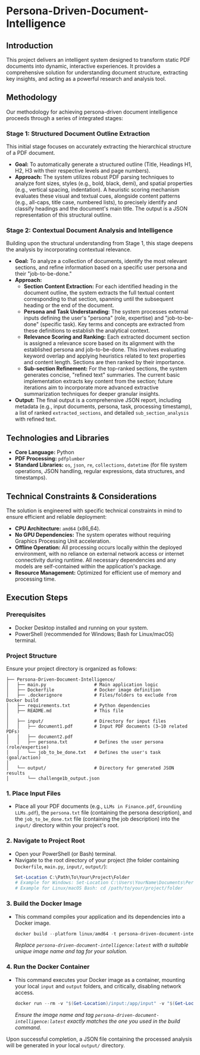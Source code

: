 # Persona-Driven-Document-Intelligence

## Introduction

This project delivers an intelligent system designed to transform static PDF documents into dynamic, interactive experiences. It provides a comprehensive solution for understanding document structure, extracting key insights, and acting as a powerful research and analysis tool.

## Methodology

Our methodology for achieving persona-driven document intelligence proceeds through a series of integrated stages:

### Stage 1: Structured Document Outline Extraction

This initial stage focuses on accurately extracting the hierarchical structure of a PDF document.
* **Goal:** To automatically generate a structured outline (Title, Headings H1, H2, H3 with their respective levels and page numbers).
* **Approach:** The system utilizes robust PDF parsing techniques to analyze font sizes, styles (e.g., bold, black, demi), and spatial properties (e.g., vertical spacing, indentation). A heuristic scoring mechanism evaluates these visual and textual cues, alongside content patterns (e.g., all-caps, title case, numbered lists), to precisely identify and classify headings and the document's main title. The output is a JSON representation of this structural outline.

### Stage 2: Contextual Document Analysis and Intelligence

Building upon the structural understanding from Stage 1, this stage deepens the analysis by incorporating contextual relevance.
* **Goal:** To analyze a collection of documents, identify the most relevant sections, and refine information based on a specific user persona and their "job-to-be-done."
* **Approach:**
    * **Section Content Extraction:** For each identified heading in the document outline, the system extracts the full textual content corresponding to that section, spanning until the subsequent heading or the end of the document.
    * **Persona and Task Understanding:** The system processes external inputs defining the user's "persona" (role, expertise) and "job-to-be-done" (specific task). Key terms and concepts are extracted from these definitions to establish the analytical context.
    * **Relevance Scoring and Ranking:** Each extracted document section is assigned a relevance score based on its alignment with the established persona and job-to-be-done. This involves evaluating keyword overlap and applying heuristics related to text properties and content length. Sections are then ranked by their importance.
    * **Sub-section Refinement:** For the top-ranked sections, the system generates concise, "refined text" summaries. The current basic implementation extracts key content from the section; future iterations aim to incorporate more advanced extractive summarization techniques for deeper granular insights.
* **Output:** The final output is a comprehensive JSON report, including metadata (e.g., input documents, persona, task, processing timestamp), a list of ranked `extracted_sections`, and detailed `sub_section_analysis` with refined text.

## Technologies and Libraries

* **Core Language:** Python
* **PDF Processing:** `pdfplumber`
* **Standard Libraries:** `os`, `json`, `re`, `collections`, `datetime` (for file system operations, JSON handling, regular expressions, data structures, and timestamps).

## Technical Constraints & Considerations

The solution is engineered with specific technical constraints in mind to ensure efficient and reliable deployment:
* **CPU Architecture:** `amd64` (x86\_64).
* **No GPU Dependencies:** The system operates without requiring Graphics Processing Unit acceleration.
* **Offline Operation:** All processing occurs locally within the deployed environment, with no reliance on external network access or internet connectivity during runtime. All necessary dependencies and any models are self-contained within the application's package.
* **Resource Management:** Optimized for efficient use of memory and processing time.

## Execution Steps

### Prerequisites
* Docker Desktop installed and running on your system.
* PowerShell (recommended for Windows; Bash for Linux/macOS) terminal.

### Project Structure
Ensure your project directory is organized as follows:
```
├── Persona-Driven-Document-Intelligence/
│   ├── main.py                  # Main application logic
│   ├── Dockerfile               # Docker image definition
│   ├── .dockerignore            # Files/folders to exclude from Docker build
│   ├── requirements.txt         # Python dependencies
│   ├── README.md                # This file
│
│   ├── input/                   # Directory for input files
│   │   ├── document1.pdf        # Input PDF documents (3–10 related PDFs)
│   │   ├── document2.pdf
│   │   ├── persona.txt          # Defines the user persona (role/expertise)
│   │   └── job_to_be_done.txt   # Defines the user's task (goal/action)
│
│   └── output/                  # Directory for generated JSON results
│       └── challenge1b_output.json
```
### 1. Place Input Files
* Place all your PDF documents (e.g., `LLMs in Finance.pdf`, `Grounding LLMs.pdf`), the `persona.txt` file (containing the persona description), and the `job_to_be_done.txt` file (containing the job description) into the `input/` directory within your project's root.

### 2. Navigate to Project Root
* Open your PowerShell (or Bash) terminal.
* Navigate to the root directory of your project (the folder containing `Dockerfile`, `main.py`, `input/`, `output/`):
    ```powershell
    Set-Location C:\Path\To\Your\Project\Folder 
    # Example for Windows: Set-Location C:\Users\YourName\Documents\Persona-Driven-Document-Intelligence
    # Example for Linux/macOS Bash: cd /path/to/your/project/folder
    ```

### 3. Build the Docker Image
* This command compiles your application and its dependencies into a Docker image.
    ```powershell
    docker build --platform linux/amd64 -t persona-driven-document-intelligence:latest .
    ```
    *Replace `persona-driven-document-intelligence:latest` with a suitable unique image name and tag for your solution.*

### 4. Run the Docker Container
* This command executes your Docker image as a container, mounting your local `input` and `output` folders, and critically, disabling network access.
    ```powershell
    docker run --rm -v "$(Get-Location)/input:/app/input" -v "$(Get-Location)/output:/app/output" --network none persona-driven-document-intelligence:latest
    ```
    *Ensure the image name and tag `persona-driven-document-intelligence:latest` exactly matches the one you used in the build command.*

Upon successful completion, a JSON file containing the processed analysis will be generated in your local `output/` directory.
